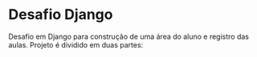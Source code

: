 # Desafio Django
Desafio em Django para construção de uma área do aluno e registro das aulas. Projeto é dividido em duas partes:
